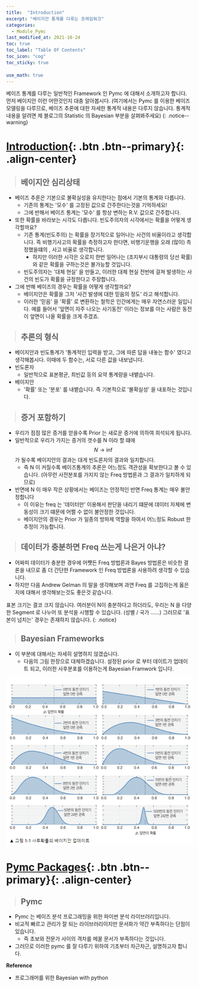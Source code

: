```yaml
---
title:  "Introduction"
excerpt: "베이지안 통계를 다루는 프레임워크"
categories:
  - Module_Pymc
last_modified_at: 2021-10-24
toc: true
toc_label: "Table Of Contents"
toc_icon: "cog"
toc_sticky: true

use_math: true
---
```


 베이즈 통계를 다루는 일반적인 Framework 인 Pymc 에 대해서 소개하고자 합니다. 먼저 베이지안 이런 어떤것인지 대충 알아봅시다. (여기에서는 Pymc 를 이용한 베이즈 모델링을 다루므로, 베이즈 추론에 대한 자세한 통계적 내용은 다루지 않습니다. 통계적 내용을 알려면 제 블로그의 Statistic 의 Bayesian 부분을 살펴봐주세요)
{: .notice--warning}

# [Introduction](#link){: .btn .btn--primary}{: .align-center}

> ## 베이지안 심리상태

- 베이즈 추론은 기본으로 불확실성을 유지한다는 점에서 기본의 통계와 다릅니다.
  - 기존의 통계는 '모수' 를 고정된 값으로 간주한다는것을 기억하세요! 
  - 그에 반해서 베이즈 통계는 '모수' 를 항상 변하는 R.V. 값으로 간주합니다. 
- 또한 확률을 바라보는 시각도 다릅니다. 빈도주의자의 시각에서는 확률을 어떻게 생각할까요?
  - 기존 통계(빈도주의) 는 확률을 장기적으로 일어나는 사건의 비율이라고 생각합니다. 즉 비행기사고의 확률을 측정하고자 한다면, 비행기운행을 오래 (많이) 측정했을떄의 , 사고 비율로 생각합니다. 
    - 하지만 이러한 시각은 오로지 한번 일어나는 (조지부시 대통령의 당선 확률) 와 같은 확률을 구하는것은 불가능할 것입니다. 
  - 빈도주의자는 '대체 현실' 을 만들고, 이러한 대체 현실 전반에 걸쳐 발생하는 사건의 빈도가 확률을 규정한다고 주장합니다.
- 그에 반해 베이즈의 경우는 확률을 어떻게 생각할까요? 
  - 베이지안은 확률을 그저 '사건 발생에 대한 믿음의 정도' 라고  해석합니다. 
  - 이러한 '믿음' 을 '확률' 로 변환하는 철학은 인간에게는 매우 자연스러운 일입니다. 예를 들어서 '앞면이 자주 나오는 사기동전' 이라는 정보를 아는 사람은 동전이 앞면이 나올 확률을 크게 주겠죠. 

> ## 추론의 형식

- 베이지안과 빈도통계가 '통계적인 입력을 받고, 그에 따른 답을 내놓는 함수' 였다고 생각해봅시다. 이때에 두 함수는, 서로 다른 값을 내보냅니다. 
- 빈도론자 
  - 일반적으로 표본평균, 최빈값 등의 요약 통계량을 내뱉습니다. 
- 베이지안
  - '확률' 또는 '분포' 를 내뱉습니다. 즉 기본적으로 '불확실성' 을 내포하는 것입니다. 

> ## 증거 포함하기

- 우리가 점점 많은 증거를 얻을수록 Prior 는 새로운 증거에 의하여 희석되게 됩니다. 
- 일반적으로 우리가 가지는 증거의 갯수를 N 이라 할 떄에 $$N \to \inf$$가 될수록 베이지안의 결과는 대게 빈도론자의 결과와 일치합니다. 
  - 즉 N 이 커질수록 베이즈통계의 추론은 어느정도 객관성을 확보한다고 볼 수 있습니다. (아무런 사전분포를 가지지 않는 Freq 방법론과 그 결과가 일치하게 되므로)
- 반면에 N 이 매우 작은 상황에서는 베이즈는 안정적인 반면 Freq 통계는 매우 불안정합니다
  - 이 이유는 freq 는 '데이터만' 이용해서 판단을 내리기 떄문에 데이터 자체에 변동성이 크기 떄문에 어쩔 수 없이 불안정한 것입니다. 
  - 베이지안의 경우는 Prior 가 일종의 방파제 역할을 하여서 어느정도 Robust 한 추정이 가능합니다. 

> ## 데이터가 충분하면 Freq 쓰는게 나은거 아냐?

- 어짜피 데이터가 충분한 경우에 어쩃든 Freq 방법론과 Bayes 방법론은 비슷한 결론을 내므로 좀 더 간단한 Framework 인 Freq 방법론을 사용하려 생각할 수 있습니다. 
- 하지만 다음 Andrew Gelman 의 말을 생각해보며 과연 Freq 를 고집하는게 옳은지에 대해서 생각해보는것도 좋은것 같습니다. 

표본 크기는 결코 크지 않습니다. 여러분이 N이 충분하다고 하더라도, 우리는 N 을 다양한 Segment 로 나누어 또 분석을 시행할 수 있습니다. (성별 / 국가 ......) 그러므로 '표본이 넘치는' 경우는 존재하지 않습니다.
{: .notice}

> ## Bayesian Frameworks 

- 이 부분에 대해서는 자세히 설명하지 않겠습니다. 
  - 다음의 그림 한장으로 대체하겠습니다. 설정된 prior 로 부터 데이트가 업데이트 되고, 이러한 사후분포를 이용하는게 Bayesian Framwork 입니다. 

![png](/assets/images/Python/37_34.png)

# [Pymc Packages](#link){: .btn .btn--primary}{: .align-center}

> ## Pymc

- Pymc 는 베이즈 분석 프로그래밍을 위한 파이썬 분석 라이브러리입니다. 
- 비교적 빠르고 관리가 잘 되는 라이브러리이지만 문서화가 약간 부족하다는 단점이 있습니다.
  - 즉 초보와 전문가 사이의 격차를 메꿀 문서가 부족하다는 것입니다.
- 그러므로 이러한 pymc 를 잘 다루기 위하여 기초부터 차근차근, 설명하고자 합니다.

**Reference**

- 프로그래머를 위한 Bayesian with python
